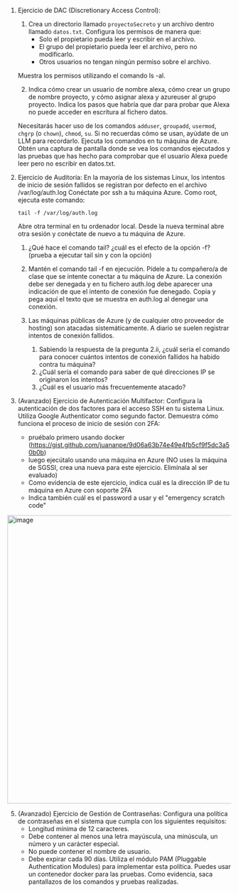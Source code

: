 1. Ejercicio de DAC (Discretionary Access Control):
   1. Crea un directorio llamado `proyectoSecreto` y un archivo dentro llamado `datos.txt`. Configura los permisos de manera que:
      - Solo el propietario pueda leer y escribir en el archivo.
      - El grupo del propietario pueda leer el archivo, pero no modificarlo.
      - Otros usuarios no tengan ningún permiso sobre el archivo.

   Muestra los permisos utilizando el comando ls -al.

   2. Indica cómo crear un usuario de nombre alexa, cómo crear un grupo de nombre proyecto, y cómo  asignar alexa y azureuser al grupo proyecto. Indica los pasos que habría que dar para probar que Alexa no puede acceder en escritura al fichero datos.

   Necesitarás hacer uso de los comandos `adduser`, `groupadd`, `usermod`, `chgrp` (o `chown`), `chmod`, `su`. Si no recuerdas cómo se usan, ayúdate de un LLM para recordarlo. Ejecuta los comandos en tu máquina de Azure. Obtén una captura de pantalla donde se vea los comandos ejecutados y las pruebas que has hecho para comprobar que el usuario Alexa puede leer pero no escribir en datos.txt.

2. Ejercicio de Auditoría:
   En la mayoría de los sistemas Linux, los intentos de inicio de sesión fallidos se registran por defecto en el archivo /var/log/auth.log
   Conéctate por ssh a tu máquina Azure. Como root, ejecuta este comando:

   `tail -f /var/log/auth.log`

   Abre otra terminal en tu ordenador local. Desde la nueva terminal abre otra sesión y conéctate de nuevo a tu máquina de Azure.
   1. ¿Qué hace el comando tail? ¿cuál es el efecto de la opción -f? (prueba a ejecutar tail sin y con la opción)

   2. Mantén el comando tail -f en ejecución. Pídele a tu compañero/a de clase que se intente conectar a tu máquina de Azure. La conexión debe ser denegada y en tu fichero auth.log debe aparecer una indicación de que el intento de conexión fue denegado. Copia y pega aquí el texto que se muestra en auth.log al denegar una conexión.

   3. Las máquinas públicas de Azure (y de cualquier otro proveedor de hosting) son atacadas sistemáticamente. A diario se suelen registrar intentos de conexión fallidos. 
      1. Sabiendo la respuesta de la pregunta 2.ii, ¿cuál sería el comando para conocer cuántos intentos de conexión fallidos ha habido contra tu máquina?
      2. ¿Cuál sería el comando para saber de qué direcciones IP se originaron los intentos?
      3. ¿Cuál es el usuario más frecuentemente atacado?

4. (Avanzado) Ejercicio de Autenticación Multifactor:
   Configura la autenticación de dos factores para el acceso SSH en tu sistema Linux. Utiliza Google Authenticator como segundo factor. Demuestra cómo funciona el proceso de inicio de sesión con 2FA:
   - pruébalo primero usando docker (https://gist.github.com/juananpe/9d06a63b74e49e4fb5cf9f5dc3a50b0b)
   - luego ejecútalo usando una máquina en Azure (NO uses la máquina de SGSSI, crea una nueva para este ejercicio. Elimínala al ser evaluado)
   - Como evidencia de este ejercicio, indica cuál es la dirección IP de tu máquina en Azure con soporte 2FA
   - Indica también cuál es el password a usar y el "emergency scratch code"

<img width="649" alt="image" src="https://github.com/user-attachments/assets/7844c03a-7005-4117-b74d-f2320b8ded2f">


5. (Avanzado) Ejercicio de Gestión de Contraseñas:
   Configura una política de contraseñas en el sistema que cumpla con los siguientes requisitos:
   - Longitud mínima de 12 caracteres.
   - Debe contener al menos una letra mayúscula, una minúscula, un número y un carácter especial.
   - No puede contener el nombre de usuario.
   - Debe expirar cada 90 días.
   Utiliza el módulo PAM (Pluggable Authentication Modules) para implementar esta política.
   Puedes usar un contenedor docker para las pruebas. Como evidencia, saca pantallazos de los comandos y pruebas realizadas.
